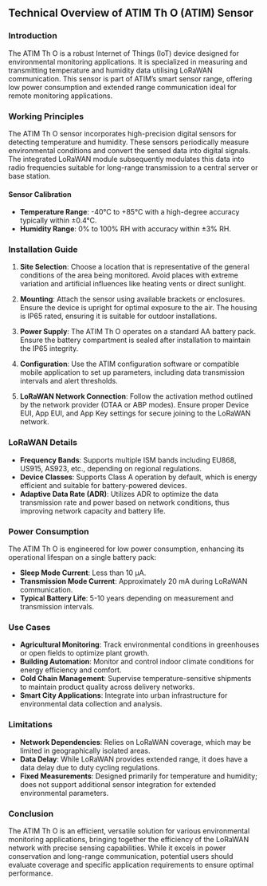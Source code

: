 ## Technical Overview of ATIM Th O (ATIM) Sensor

### Introduction
The ATIM Th O is a robust Internet of Things (IoT) device designed for environmental monitoring applications. It is specialized in measuring and transmitting temperature and humidity data utilising LoRaWAN communication. This sensor is part of ATIM’s smart sensor range, offering low power consumption and extended range communication ideal for remote monitoring applications.

### Working Principles
The ATIM Th O sensor incorporates high-precision digital sensors for detecting temperature and humidity. These sensors periodically measure environmental conditions and convert the sensed data into digital signals. The integrated LoRaWAN module subsequently modulates this data into radio frequencies suitable for long-range transmission to a central server or base station.

#### Sensor Calibration
- **Temperature Range**: -40°C to +85°C with a high-degree accuracy typically within ±0.4°C.
- **Humidity Range**: 0% to 100% RH with accuracy within ±3% RH.

### Installation Guide
1. **Site Selection**: Choose a location that is representative of the general conditions of the area being monitored. Avoid places with extreme variation and artificial influences like heating vents or direct sunlight.
   
2. **Mounting**: Attach the sensor using available brackets or enclosures. Ensure the device is upright for optimal exposure to the air. The housing is IP65 rated, ensuring it is suitable for outdoor installations.

3. **Power Supply**: The ATIM Th O operates on a standard AA battery pack. Ensure the battery compartment is sealed after installation to maintain the IP65 integrity.

4. **Configuration**: Use the ATIM configuration software or compatible mobile application to set up parameters, including data transmission intervals and alert thresholds.

5. **LoRaWAN Network Connection**: Follow the activation method outlined by the network provider (OTAA or ABP modes). Ensure proper Device EUI, App EUI, and App Key settings for secure joining to the LoRaWAN network.

### LoRaWAN Details
- **Frequency Bands**: Supports multiple ISM bands including EU868, US915, AS923, etc., depending on regional regulations.
- **Device Classes**: Supports Class A operation by default, which is energy efficient and suitable for battery-powered devices.
- **Adaptive Data Rate (ADR)**: Utilizes ADR to optimize the data transmission rate and power based on network conditions, thus improving network capacity and battery life.

### Power Consumption
The ATIM Th O is engineered for low power consumption, enhancing its operational lifespan on a single battery pack:
- **Sleep Mode Current**: Less than 10 µA.
- **Transmission Mode Current**: Approximately 20 mA during LoRaWAN communication.
- **Typical Battery Life**: 5-10 years depending on measurement and transmission intervals.

### Use Cases
- **Agricultural Monitoring**: Track environmental conditions in greenhouses or open fields to optimize plant growth.
- **Building Automation**: Monitor and control indoor climate conditions for energy efficiency and comfort.
- **Cold Chain Management**: Supervise temperature-sensitive shipments to maintain product quality across delivery networks.
- **Smart City Applications**: Integrate into urban infrastructure for environmental data collection and analysis.

### Limitations
- **Network Dependencies**: Relies on LoRaWAN coverage, which may be limited in geographically isolated areas.
- **Data Delay**: While LoRaWAN provides extended range, it does have a data delay due to duty cycling regulations.
- **Fixed Measurements**: Designed primarily for temperature and humidity; does not support additional sensor integration for extended environmental parameters.

### Conclusion
The ATIM Th O is an efficient, versatile solution for various environmental monitoring applications, bringing together the efficiency of the LoRaWAN network with precise sensing capabilities. While it excels in power conservation and long-range communication, potential users should evaluate coverage and specific application requirements to ensure optimal performance.